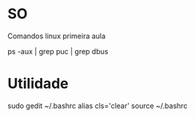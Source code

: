 # SO
Comandos linux primeira aula

ps -aux | grep puc | grep dbus

# Utilidade
sudo gedit ~/.bashrc
alias cls='clear'
source ~/.bashrc
